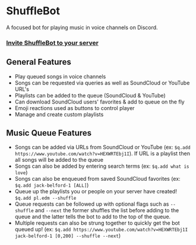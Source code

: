 # **ShuffleBot**
A focused bot for playing music in voice channels on Discord.

### [Invite ShuffleBot to your server](https://discordapp.com/oauth2/authorize?client_id=270697360714235904&permissions=70745152&scope=bot)

## General Features
* Play queued songs in voice channels
* Songs can be requested via queries as well as SoundCloud or YouTube URL's 
* Playlists can be added to the queue (SoundCloud & YouTube)
* Can download SoundCloud users' favorites & add to queue on the fly
* Emoji reactions used as buttons to control player
* Manage and create custom playlists

## Music Queue Features
* Songs can be added via URLs from SoundCloud or YouTube (ex: ```$q.add https://www.youtube.com/watch?v=HEXWRTEbj1I```). If URL is a playlist then all songs will be added to the queue
* Songs can also be added by entering search terms (ex: ```$q.add what is love```)
* Songs can also be enqueued from saved SoundCloud favorites (ex: ```$q.add jack-belford-1 [ALL]```)
* Queue up the playlists you or people on your server have created! ```$q.add pl.edm --shuffle```
* Queue requests can be followed up with optional flags such as ```--shuffle``` and ```--next``` the former shuffles the list before adding to the queue and the latter tells the bot to add to the top of the queue.
* Multiple requests can also be strung together to quickly get the bot queued up! (ex: ```$q.add https://www.youtube.com/watch?v=HEXWRTEbj1I jack-belford-1 [0,200] --shuffle --next```)
